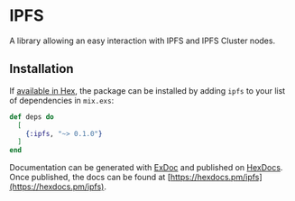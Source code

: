# IPFS

A library allowing an easy interaction with IPFS and IPFS Cluster nodes.

## Installation

If [available in Hex](https://hex.pm/docs/publish), the package can be installed
by adding `ipfs` to your list of dependencies in `mix.exs`:

```elixir
def deps do
  [
    {:ipfs, "~> 0.1.0"}
  ]
end
```

Documentation can be generated with [ExDoc](https://github.com/elixir-lang/ex_doc)
and published on [HexDocs](https://hexdocs.pm). Once published, the docs can
be found at [https://hexdocs.pm/ipfs](https://hexdocs.pm/ipfs).
